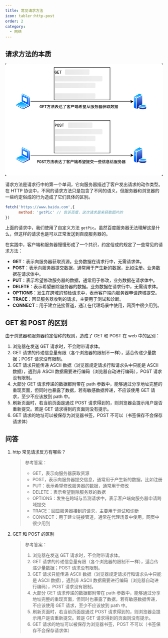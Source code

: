 ```yaml
---
title: 常见请求方法
icon: tabler:http-post
order: 2
category:
  - 网络
---
```


## 请求方法的本质

![]( ../../../../src/.vuepress/public/assets/images/more-than-code/network/requestMethods/image.png)

请求方法是请求行中的第一个单词，它向服务器描述了客户发出请求的动作类型。在 HTTP 协议中，不同的请求方法只是包含了不同的语义，但服务器和浏览器的一些约定俗成的行为造成了它们具体的区别。

```js
fetch('https://www.baidu.com',{
      method: 'getPic' // 告诉百度，这次请求是来获取图片的
})
```
上面的请求中，我们使用了自定义方法 `getPic`。虽然百度服务器无法理解这是什么，但这样的请求也是可以正常发送到百度服务器的。

在实践中，客户端和服务器慢慢形成了一个共识，约定俗成的规定了一些常见的请求方法：

- **GET**：表示向服务器获取资源。业务数据在请求行中，无需请求体。
- **POST**：表示向服务器提交数据，通常用于产生新的数据，比如注册。业务数据在请求体中。
- **PUT**：表示希望修改服务器的数据，通常用于修改，业务数据在请求体中。
- **DELETE**：表示希望删除服务器的数据。业务数据在请求行中，无需请求体。
- **OPTIONS**：发生在跨域的预检请求中，表示客户端向服务器申请跨域提交。
- **TRACE**：回显服务器收到的请求，主要用于测试和诊断。
- **CONNECT**：用于建立链接管道，通江在代理场景中使用，网页中很少用到。

## GET 和 POST 的区别

由于浏览器和服务器约定俗称的规则，造成了 GET 和 POST 在 web 中的区别：

1. 浏览器在发送 GET 请求时，不会附带请求体。
2. GET 请求的传递信息量有限（各个浏览器的限制不一样），适合传递少量数据；POST 请求没有限制。
3. GET 请求只能传递 ASCII 数据（浏览器规定请求行和请求头中只能是 ASCII 数据），遇到非 ASCII 数据需要进行编码（浏览器自动进行编码），POST 请求没有限制。
4. 大部分 GET 请求传递的数据都附带在 path 参数中，能够通过分享地址完整的重现页面，但同时也暴露了数据，若有敏感数据传递，不应该使用 GET 请求，至少不应该放到 path 中。
5. 刷新页面时，若当前页面是通过 POST 请求得到的，则浏览器会提示用户是否重新提交。若是 GET 请求得到的页面则没有提示。
6. GET 请求的地址可以被保存为浏览器书签，POST 不可以（书签保存不会保存请求体）

## 问答

1. http 常见请求反方有哪些？

   > 参考答案：
   >
   > - GET，表示向服务器获取资源
   > - POST，表示向服务器提交信息，通常用于产生新的数据，比如注册
   > - PUT：表示希望修改服务器的数据，通常用于修改
   > - DELETE：表示希望删除服务器的数据
   > - OPTIONS：发生在跨域与监测请求中，表示客户端向服务器申请跨域提交
   > - TRACE：回显服务器接到的请求，主要用于测试和诊断
   > - CONNECT：用于建立链接管道，通常在代理场景中使用，网页中很少用到

2. GET 和 POST 的区别

   > 参考答案：
   >
   > 1. 浏览器在发送 GET 请求时，不会附带请求体。
   > 2. GET 请求的传递信息量有限（各个浏览器的限制不一样），适合传递少量数据；POST 请求没有限制。
   > 3. GET 请求只能传递 ASCII 数据（浏览器规定请求行和请求头中只能是 ASCII 数据），遇到非 ASCII 数据需要进行编码（浏览器自动进行编码），POST 请求没有限制。
   > 4. 大部分 GET 请求传递的数据都附带在 path 参数中，能够通过分享地址完整的重现页面，但同时也暴露了数据，若有敏感数据传递，不应该使用 GET 请求，至少不应该放到 path 中。
   > 5. 刷新页面时，若当前页面是通过 POST 请求得到的，则浏览器会提示用户是否重新提交。若是 GET 请求得到的页面则没有提示。
   > 6. GET 请求的地址可以被保存为浏览器书签，POST 不可以（书签保存不会保存请求体）